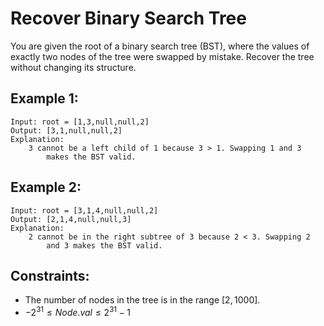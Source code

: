 # Recover Binary Search Tree

You are given the root of a binary search tree (BST), where the values of  
exactly two nodes of the tree were swapped by mistake. Recover the tree  
without changing its structure.

 

## Example 1:

    Input: root = [1,3,null,null,2]
    Output: [3,1,null,null,2]
    Explanation: 
        3 cannot be a left child of 1 because 3 > 1. Swapping 1 and 3 
            makes the BST valid.

## Example 2:

    Input: root = [3,1,4,null,null,2]
    Output: [2,1,4,null,null,3]
    Explanation: 
        2 cannot be in the right subtree of 3 because 2 < 3. Swapping 2 
            and 3 makes the BST valid.

 

## Constraints:

* The number of nodes in the tree is in the range $[2, 1000]$.
* $-2^{31} \le Node.val \le 2^{31} - 1$
